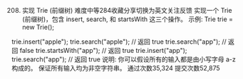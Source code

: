 208. 实现 Trie (前缀树)
难度中等284收藏分享切换为英文关注反馈
实现一个 Trie (前缀树)，包含 insert, search, 和 startsWith 这三个操作。
示例:
Trie trie = new Trie();

trie.insert("apple");
trie.search("apple");   // 返回 true
trie.search("app");     // 返回 false
trie.startsWith("app"); // 返回 true
trie.insert("app");   
trie.search("app");     // 返回 true
说明:
你可以假设所有的输入都是由小写字母 a-z 构成的。
保证所有输入均为非空字符串。
通过次数35,324
提交次数52,875